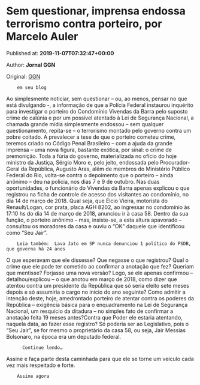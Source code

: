 
# Sem questionar, imprensa endossa terrorismo contra porteiro, por Marcelo Auler

Published at: **2019-11-07T07:32:47+00:00**

Author: **Jornal GGN**

Original: [GGN](https://jornalggn.com.br/justica/sem-questionar-imprensa-endossa-terrorismo-contra-porteiro-por-marcelo-auler/)


        em seu blog
      
Ao simplesmente noticiar, sem questionar – ou, ao menos, pensar no que está divulgando -, a informação de que a Polícia Federal instaurou inquérito para investigar o porteiro do Condomínio Vivendas da Barra pelo suposto crime de calúnia e por um possível atentado à Lei de Segurança Nacional, a chamada grande mídia simplesmente endossou – sem qualquer questionamento, repita-se – o terrorismo montado pelo governo contra um pobre coitado.
A prevalecer a tese de que o porteiro cometeu crime, teremos criado no Código Penal Brasileiro – com a ajuda da grande imprensa – uma nova figura, bastante exótica, por sinal: o crime de premonição.
Toda a fúria do governo, materializada no ofício do hoje ministro da Justiça, Sérgio Moro e, pelo jeito, endossada pelo Procurador-Geral da República, Augusto Aras, além de membros do Ministério Público Federal do Rio, volta-se contra o depoimento que o porteiro – ainda anônimo – deu na polícia, nos dias 7 e 9 de outubro.
Nas duas oportunidades, o funcionário do Vivendas da Barra apenas explicou o que registrou na ficha de controle de acesso dos visitantes ao condomínio, no dia 14 de março de 2018.
Qual seja, que Élcio Vieira, motorista do Renault/Logan, cor prata, placa AGH 8202, ao ingressar no condomínio às 17:10 hs do dia 14 de março de 2018, anunciou ir à casa 58. Dentro da sua função, o porteiro anônimo – mas, insiste-se, a esta altura apavorado – consultou os moradores da casa e ouviu o “OK” daquele que identificou como “Seu Jair”.

        Leia também:  Lava Jato em SP nunca denunciou 1 político do PSDB, que governa há 24 anos
      
O que esperavam que ele dissesse? Que negasse o que registrou? Qual o crime que ele pode ter cometido ao confirmar a anotação que fez? Queriam que mentisse? Forjasse uma nova versão?
Logo, se ele apenas confirmou – detalhou/explicou – o que anotou em março de 2018, como dizer que atentou contra um presidente da República que só seria eleito sete meses depois e só assumiria o cargo no início do ano seguinte?
Como admitir a intenção deste, hoje, amedrontado porteiro de atentar contra os poderes da República – exigência básica para o enquadramento na Lei de Segurança Nacional, um resquício da ditadura – no simples fato de confirmar a anotação feita 19 meses antes?Contra que Poder ele estaria atentando, naquela data, ao fazer esse registro? Só poderia ser ao Legislativo, pois o “Seu Jair”, se for mesmo o proprietário da casa 58, ou seja, Jair Messias Bolsonaro, na época era um deputado federal.

        
          Continue lendo…
        
      
Assine e faça parte desta caminhada para que ele se torne um veículo cada vez mais respeitado e forte.

        Assine agora
      
